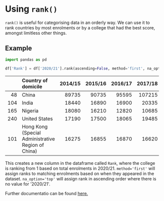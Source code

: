 # Using `rank()`

`rank()` is useful for categorising data in an orderly way. We can use it to rank countries by most enrolments or by a college that had the best score, amongst limitless other things. 

## Example

```python
import pandas as pd

df['Rank'] = df['2020/21'].rank(ascending=False, method='first', na_option='top')
```

|     | Country of domicile                                |   2014/15 |   2015/16 |   2016/17 |   2017/18 |   2018/19 |   2019/20 |   2020/21 |   18/21 CAGR |   Rank |
|----:|:---------------------------------------------------|----------:|----------:|----------:|----------:|----------:|----------:|----------:|-------------:|-------:|
|  48 | China                                              |     89735 |     90735 |     95595 |    107215 |    121080 |    141870 |    143820 |     8.98668  |      1 |
| 104 | India                                              |     18440 |     16890 |     16900 |     20335 |     27495 |     55465 |     84555 |    75.3649   |      2 |
| 165 | Nigeria                                            |     18080 |     16210 |     12820 |     10685 |     10810 |     13020 |     21305 |    40.3873   |      3 |
| 240 | United States                                      |     17190 |     17500 |     18065 |     19485 |     20620 |     20730 |     19220 |    -3.45443  |      4 |
| 101 | Hong Kong (Special Administrative Region of China) |     16275 |     16855 |     16870 |     16620 |     16375 |     16370 |     16655 |     0.851338 |      5 |

This creates a new column in the dataframe called `Rank`, where the college is ranking from 1 based on total enrolments in 2020/21.
`method='first'` will assign ranks to matching enrolments based on when they appeared in the dataset. `na_option='top'` will assign rank in ascending order where there is no value for '2020/21'.

Further documentatio can be found [here.](https://pandas.pydata.org/docs/reference/api/pandas.DataFrame.rank.html)